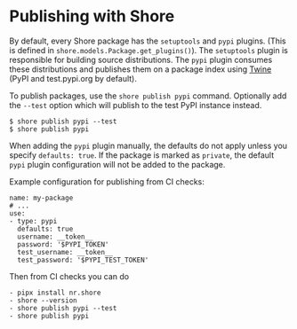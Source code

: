 # Publishing with Shore

By default, every Shore package has the `setuptools` and `pypi` plugins. (This is defined in
`shore.models.Package.get_plugins()`). The `setuptools` plugin is responsible for building
source distributions. The `pypi` plugin consumes these distributions and publishes them on
a package index using [Twine][] (PyPI and test.pypi.org by default).

  [Twine]: https://github.com/pypa/twine

To publish packages, use the `shore publish pypi` command. Optionally add the `--test` option
which will publish to the test PyPI instance instead.

    $ shore publish pypi --test
    $ shore publish pypi

When adding the `pypi` plugin manually, the defaults do not apply unless you specify
`defaults: true`. If the package is marked as `private`, the default `pypi` plugin configuration
will not be added to the package.

Example configuration for publishing from CI checks:

```
name: my-package
# ...
use:
- type: pypi
  defaults: true
  username: __token__
  password: '$PYPI_TOKEN'
  test_username: __token__
  test_password: '$PYPI_TEST_TOKEN'
```

Then from CI checks you can do

```
- pipx install nr.shore
- shore --version
- shore publish pypi --test
- shore publish pypi
```
